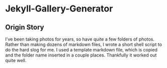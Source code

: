 # Jekyll-Gallery-Generator

## Origin Story
I've been taking photos for years, so have quite a few folders of photos. Rather than making dozens of markdown files, I wrote a short shell script to do the hard slog for me. I used a template markdown file, which is copied and the folder name inserted in a couple places. Thankfully it worked out quite well.
